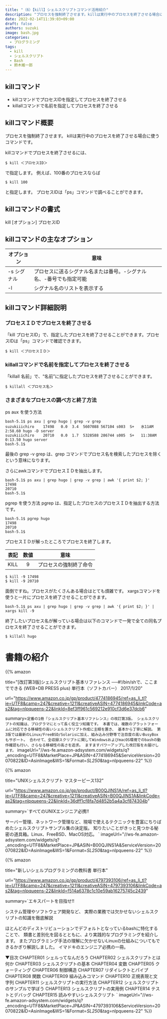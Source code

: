 ```yaml
---
title: "（6）【kill】シェルスクリプトコマンド活用紹介"
description: "プロセスを強制終了させます。killは実行中のプロセスを終了させる場合に使うコマンドです。"
date: 2022-02-14T11:39:03+09:00
draft: false
authors: suzuki
image: bash.jpg
categories:
  - プログラミング
tags:
  - kill
  - シェルスクリプト
  - Bash
  - 鈴木維一郎
---
```


## killコマンド
- killコマンドでプロセスIDを指定してプロセスを終了させる
- killallコマンドで名前を指定してプロセスを終了させる

## killコマンド概要
プロセスを強制終了させます。
killは実行中のプロセスを終了させる場合に使うコマンドです。

killコマンドでプロセスを終了させるには、

```
$ kill ＜プロセスID＞
```

で指定します。
例えば、100番のプロセスならば

```
$ kill 100
```

と指定します。
プロセスIDは「ps」コマンドで調べることができます。

## killコマンドの書式
kill [オプション] プロセスID

## killコマンドの主なオプション

|オプション    |意味|
|--------------|----|
|-s シグナル   |プロセスに送るシグナル名または番号。-シグナル名、-番号でも指定可能|
|-l            |シグナル名のリストを表示する|

## killコマンド詳細説明

### プロセスＩＤでプロセスを終了させる
「kill プロセスID」で、指定したプロセスを終了させることができます。プロセスIDは「ps」コマンドで確認できます。

```
$ kill ＜プロセスＩＤ＞
```

### killallコマンドで名前を指定してプロセスを終了させる
「killall 名前」で、“名前”に指定したプロセスを終了させることができます。

```
$ killall ＜プロセス名＞
```

### さまざまなプロセスの調べ方と終了方法

ps aux を使う方法

```
bash-5.1$ ps axu | grep hugo | grep -v grep
suzukiiichiro    17498   0.0  3.4  5607088 567104 s003  S+   水11AM   2:58.60 hugo -D server
suzukiiichiro    20710   0.0  1.7  5328588 286744 s005  S+   11:38AM   0:13.50 hugo server
bash-5.1$
```
最後の grep -v grep は、grep コマンドでプロセス名を検索したプロセスを除くという意味になります。

さらにawkコマンドでプロセスＩＤを抽出します。

```
bash-5.1$ ps axu | grep hugo | grep -v grep | awk '{ print $2; }'
17498
20710
bash-5.1$
```

pgrep を使う方法
pgrep は、指定したプロセスのプロセスＩＤを抽出する方法です。

```
bash-5.1$ pgrep hugo
17498
20710
bash-5.1$
```


プロセスＩＤが解ったところでプロセスを終了します。

|表記    |数値    |意味|
|:------:|:------:|----|
|KILL    |9       |プロセスの強制終了命令|

```
$ kill -9 17498
$ kill -9 20710
```

面倒ですね。プロセスがたくさんある場合はとても煩雑です。
xargsコマンドを使うと一片にプロセスを終了させることができます。

```
bash-5.1$ ps axu | grep hugo | grep -v grep | awk '{ print $2; }' | xargs kill -9
```

終了したいプロセス名が解っている場合は以下のコマンドで一発で全ての同名プロセスを終了させることができます。

```
$ killall hugo
```


# 書籍の紹介
{{% amazon

title="[改訂第3版]シェルスクリプト基本リファレンス ──#!/bin/shで、ここまでできる (WEB+DB PRESS plus) 単行本（ソフトカバー）  2017/1/20"

url="https://www.amazon.co.jp/gp/product/4774186945/ref=as_li_tl?ie=UTF8&camp=247&creative=1211&creativeASIN=4774186945&linkCode=as2&tag=nlpqueens-22&linkId=8ef3ff961c569212e910cf3d6e37dcb6"

summary=`定番の1冊『シェルスクリプト基本リファレンス』の改訂第3版。
シェルスクリプトの知識は、プログラマにとって長く役立つ知識です。
本書では、複数のプラットフォームに対応できる移植性の高いシェルスクリプト作成に主眼を置き、
基本から丁寧に解説。
第3版では最新のLinux/FreeBSD/Solarisに加え、組み込み分野等で注目度の高いBusyBoxもサポート。
合わせて、全収録スクリプトに関してWindowsおよびmacOS環境でのbashの動作確認も行い、さらなる移植性の高さを追求。
ますますパワーアップした改訂版をお届けします。`
imageUrl="//ws-fe.amazon-adsystem.com/widgets/q?_encoding=UTF8&MarketPlace=JP&ASIN=4774186945&ServiceVersion=20070822&ID=AsinImage&WS=1&Format=_SL250_&tag=nlpqueens-22"
%}}

{{% amazon

title="UNIXシェルスクリプト マスターピース132"

url="https://www.amazon.co.jp/gp/product/B00QJINS1A/ref=as_li_tl?ie=UTF8&camp=247&creative=1211&creativeASIN=B00QJINS1A&linkCode=as2&tag=nlpqueens-22&linkId=36dff1cf8fa7d4852b5a4a3cf874304b"

summary=`すべてのUNIXエンジニア必携!!

サーバー管理、ネットワーク管理など、現場で使えるテクニックを豊富にちりばめたシェルスクリプトサンプル集の決定版。
知りたいことがきっと見つかる秘密の道具箱。Linux、FreeBSD、MacOS対応。
`
imageUrl="//ws-fe.amazon-adsystem.com/widgets/q?_encoding=UTF8&MarketPlace=JP&ASIN=B00QJINS1A&ServiceVersion=20070822&ID=AsinImage&WS=1&Format=_SL250_&tag=nlpqueens-22"
%}}

{{% amazon

title="新しいシェルプログラミングの教科書 単行本"

url="https://www.amazon.co.jp/gp/product/4797393106/ref=as_li_tl?ie=UTF8&camp=247&creative=1211&creativeASIN=4797393106&linkCode=as2&tag=nlpqueens-22&linkId=f514a6378c1c10e59ab16275745c2439"

summary=`エキスパートを目指せ!!

システム管理やソフトウェア開発など、
実際の業務では欠かせないシェルスクリプトの知識を徹底解説

ほとんどのディストリビューションでデフォルトとなっているbashに特化することで、
類書と差別化を図るとともに、より実践的なプログラミングを紹介します。
またプログラミング手法の理解に欠かせないLinuxの仕組みについてもできるかぎり解説しました。
イマドキのエンジニア必携の一冊。

▼目次
CHAPTER01 シェルってなんだろう
CHAPTER02 シェルスクリプトとは何か
CHAPTER03 シェルスクリプトの基本
CHAPTER04 変数
CHAPTER05 クォーティング
CHAPTER06 制御構造
CHAPTER07 リダイレクトとパイプ
CHAPTER08 関数
CHAPTER09 組み込みコマンド
CHAPTER10 正規表現と文字列
CHAPTER11 シェルスクリプトの実行方法
CHAPTER12 シェルスクリプトのサンプルで学ぼう
CHAPTER13 シェルスクリプトの実用例
CHAPTER14 テストとデバッグ
CHAPTER15 読みやすいシェルスクリプト
`
imageUrl="//ws-fe.amazon-adsystem.com/widgets/q?_encoding=UTF8&MarketPlace=JP&ASIN=4797393106&ServiceVersion=20070822&ID=AsinImage&WS=1&Format=_SL250_&tag=nlpqueens-22"
%}}


<!-- EOF -->
